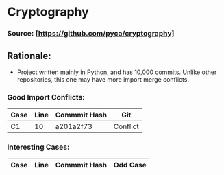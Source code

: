 # Cryptography

### Source: [https://github.com/pyca/cryptography]


## Rationale:
* Project written mainly in Python, and has 10,000 commits. Unlike other repositories, this one may have more import merge conflicts. 


### Good Import Conflicts:
 Case | Line | Commmit Hash | Git 
--- | --- | --- | ---
C1 | 10 | a201a2f73 | Conflict


### Interesting Cases:
 Case | Line | Commmit Hash | Odd Case
--- | --- | --- | --- |
